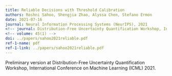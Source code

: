 ```yaml
---
title: Reliable Decisions with Threshold Calibration
authors: Roshni Sahoo, Shengjia Zhao, Alyssa Chen, Stefano Ermon
date: 2021-07-16
journal: Neural Information Processing Systems (NeurIPS), 2021
<!-- journal: Distribution-Free Uncertainty Quantification Workshop, International Conference on Machine Learning (ICML) 2021-->
<!-- volume: 45(1) -->
doi: ../papers/sahoo2021reliable.pdf
ref-1-name: pdf
ref-1-link: ../papers/sahoo2021reliable.pdf
---
```

Preliminary version at Distribution-Free Uncertainty Quantification Workshop, International Conference on Machine Learning (ICML) 2021.
